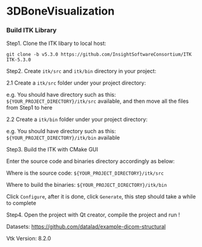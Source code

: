 # 3DBoneVisualization

### Build ITK Library

Step1. Clone the ITK libary to local host:

`git clone -b v5.3.0 https://github.com/InsightSoftwareConsortium/ITK ITK-5.3.0`

Step2. Create `itk/src` and `itk/bin` directory in your project:

2.1 Create a `itk/src` folder under your project directory:

e.g. You should have directory such as this: `${YOUR_PROJECT_DIRECTORY}/itk/src` available, and then move all the files from Step1 to here

2.2 Create a `itk/bin` folder under your project directory:

e.g. You should have directory such as this: `${YOUR_PROJECT_DIRECTORY}/itk/bin` available

Step3. Build the ITK with CMake GUI

Enter the source code and binaries directory accordingly as below:

Where is the source code: `${YOUR_PROJECT_DIRECTORY}/itk/src`

Where to build the binaries: `${YOUR_PROJECT_DIRECTORY}/itk/bin`

Click `Configure`, after it is done, click `Generate`, this step should take a while to complete

Step4. Open the project with Qt creator, compile the project and run !

Datasets:
https://github.com/datalad/example-dicom-structural

Vtk Version:
8.2.0
